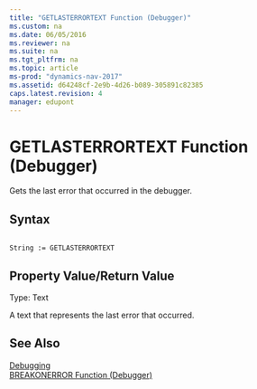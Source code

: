 ```yaml
---
title: "GETLASTERRORTEXT Function (Debugger)"
ms.custom: na
ms.date: 06/05/2016
ms.reviewer: na
ms.suite: na
ms.tgt_pltfrm: na
ms.topic: article
ms-prod: "dynamics-nav-2017"
ms.assetid: d64248cf-2e9b-4d26-b089-305891c82385
caps.latest.revision: 4
manager: edupont
---
```

# GETLASTERRORTEXT Function (Debugger)
Gets the last error that occurred in the debugger.  
  
## Syntax  
  
```  
  
String := GETLASTERRORTEXT  
```  
  
## Property Value\/Return Value  
 Type: Text  
  
 A text that represents the last error that occurred.  
  
## See Also  
 [Debugging](Debugging.md)   
 [BREAKONERROR Function \(Debugger\)](BREAKONERROR-Function--Debugger-.md)
